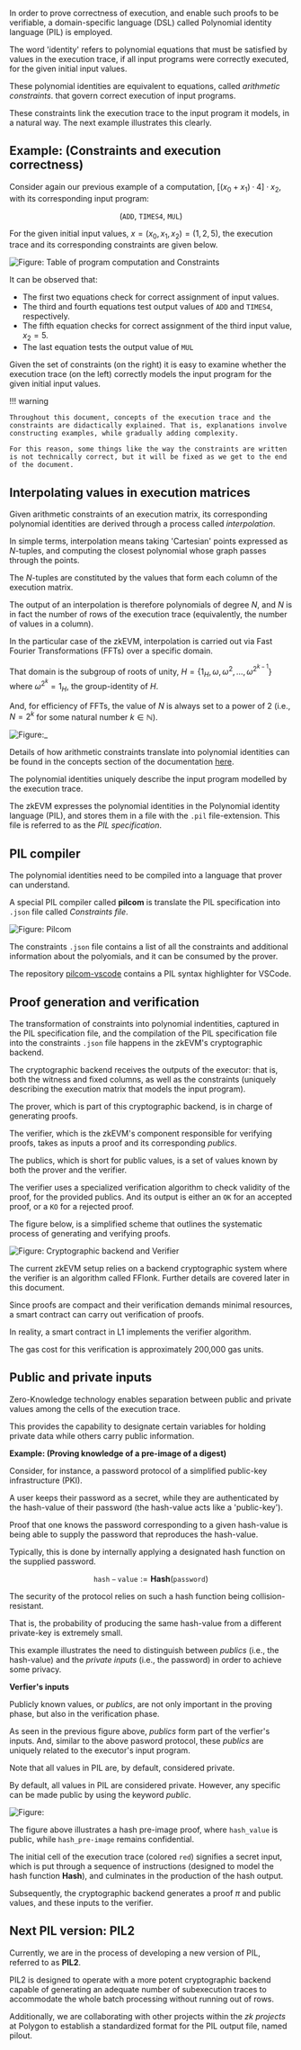 In order to prove correctness of execution, and enable such proofs to be verifiable, a domain-specific language (DSL) called Polynomial identity language (PIL) is employed. 

The word 'identity' refers to polynomial equations that must be satisfied by values in the execution trace, if all input programs were correctly executed, for the given initial input values.

These polynomial identities are equivalent to equations, called _arithmetic constraints_. that govern correct execution of input programs.

These constraints link the execution trace to the input program it models, in a natural way. The next example illustrates this clearly.

## Example: (Constraints and execution correctness)

Consider again our previous example of a computation, $[(x_0 +x_1)·4]·x_2$, with its corresponding input program:

$$
\big( \texttt{ADD},\ \texttt{TIMES4},\ \texttt{MUL} \big)
$$

For the given initial input values, $x = (x_0, x_1, x_2) = (1, 2, 5)$, the execution trace and its corresponding constraints are given below.

![Figure: Table of program computation and Constraints](../../../img/zkEVM/prover-program-computation-and=constraints.png)

It can be observed that:

- The first two equations check for correct assignment of input values.
- The third and fourth equations test output values of $\texttt{ADD}$ and $\texttt{TIMES4}$, respectively.
- The fifth equation checks for correct assignment of the third input value, $x_2 = 5$.
- The last equation tests the output value of $\texttt{MUL}$      

Given the set of constraints (on the right) it is easy to examine whether the execution trace (on the left) correctly models the input program for the given initial input values.

!!! warning
    
    Throughout this document, concepts of the execution trace and the constraints are didactically explained. That is, explanations involve constructing examples, while gradually adding complexity.

    For this reason, some things like the way the constraints are written is not technically correct, but it will be fixed as we get to the end of the document.

## Interpolating values in execution matrices

Given arithmetic constraints of an execution matrix, its corresponding polynomial identities are derived through a process called _interpolation_.

In simple terms, interpolation means taking 'Cartesian' points expressed as $N$​-tuples, and computing the closest polynomial whose graph passes through the points.

The $N$-tuples are constituted by the values that form each column of the execution matrix. 

The output of an interpolation is therefore polynomials of degree $N$, and $N$ is in fact the number of rows of the execution trace (equivalently, the number of values in a column).

In the particular case of the zkEVM, interpolation is carried out via Fast Fourier Transformations (FFTs) over a specific domain. 

That domain is the subgroup of roots of unity, $H = \{ 1_H, \omega, \omega^2, \dots , \omega^{2^{k-1}} \}$ where $\omega^{2^k} = 1_H$, the group-identity of $H$.

And, for efficiency of FFTs, the value of $N$ is always set to a power of 2 (i.e., $N = 2^k$ for some natural number $k \in \mathbb{N}$).

![Figure:_](../../../img/zkEVM/prover-trace-power-of-2.png)

Details of how arithmetic constraints translate into polynomial identities can be found in the concepts section of the documentation [here](https://docs.polygon.technology/zkEVM/concepts/mfibonacci/mfibonacci-example/).

The polynomial identities uniquely describe the input program modelled by the execution trace.

The zkEVM expresses the polynomial identities in the Polynomial identity language (PIL), and stores them in a file with the `.pil` file-extension. This file is referred to as the _PIL specification_.


## PIL compiler

The polynomial identities need to be compiled into a language that prover can understand.

A special PIL compiler called **pilcom** is translate the PIL specification into `.json` file called _Constraints file_.

![Figure: Pilcom](../../../img/zkEVM/prover-pil-spec-pilcom-contraints.png)

The constraints `.json` file contains a list of all the constraints and additional information about the polyomials, and it can be consumed by the prover.

The repository [pilcom-vscode](https://github.com/0xPolygonHermez/pilcom-vscode) contains a PIL syntax highlighter for VSCode.

## Proof generation and verification

The transformation of constraints into polynomial indentities, captured in the PIL specification file, and the compilation of the PIL specification file into the constraints `.json` file happens in the zkEVM's cryptographic backend.

The cryptographic backend receives the outputs of the executor: that is, both the witness and fixed columns, as well as the constraints (uniquely describing the execution matrix that models the input program).

The prover, which is part of this cryptographic backend, is in charge of generating proofs.

The verifier, which is the zkEVM's component responsible for verifying proofs, takes as inputs a proof and its corresponding _publics_. 

The publics, which is short for public values, is a set of values known by both the prover and the verifier.

The verifier uses a specialized verification algorithm to check validity of the proof, for the provided publics. And its output is either an `OK` for an accepted proof, or a `KO` for a rejected proof.

The figure below, is a simplified scheme that outlines the systematic process of generating and verifying proofs.

![Figure: Cryptographic backend and Verifier](../../../img/zkEVM/prover-crypto-backend-and-verifier.png)

The current zkEVM setup relies on a backend cryptographic system where the verifier is an algorithm called FFlonk. Further details are covered later in this document.

Since proofs are compact and their verification demands minimal resources, a smart contract can carry out verification of proofs.

In reality, a smart contract in L1 implements the verifier algorithm.

The gas cost for this verification is approximately 200,000 gas units.



## Public and private inputs

Zero-Knowledge technology enables separation between public and private values among the cells of the execution trace.

This provides the capability to designate certain variables for holding private data while others carry public information.

**Example: (Proving knowledge of a pre-image of a digest)**

Consider, for instance, a password protocol of a simplified public-key infrastructure (PKI). 

A user keeps their password as a secret, while they are authenticated by the hash-value of their password (the hash-value acts like a 'public-key').

Proof that one knows the password corresponding to a given hash-value is being able to supply the password that reproduces the hash-value. 

Typically, this is done by internally applying a designated hash function on the supplied password.

$$
\mathtt{hash-value} := \textbf{Hash}(\mathtt{password})
$$

The security of the protocol relies on such a hash function being collision-resistant. 

That is, the probability of producing the same hash-value from a different private-key is extremely small.

This example illustrates the need to distinguish between _publics_ (i.e., the hash-value) and the _private inputs_ (i.e., the password) in order to achieve some privacy.



**Verfier's inputs**

Publicly known values, or _publics_, are not only important in the proving phase, but also in the verification phase.

As seen in the previous figure above, _publics_ form part of the verfier's inputs. And, similar to the above pasword protocol, these _publics_ are uniquely related to the executor's input program.

Note that all values in PIL are, by default, considered private.

By default, all values in PIL are considered private. However, any specific can be made public by using the keyword _public_.

![Figure: ](../../../img/zkEVM/prover-exec-trace-hash-and-verifier.png)

The figure above illustrates a hash pre-image proof, where $\texttt{hash_value}$ is public, while $\texttt{hash_pre-image}$ remains confidential. 

The initial cell of the execution trace (colored `red`) signifies a secret input, which is put through a sequence of instructions (designed to model the hash function $\textbf{Hash}$), and culminates in the production of the hash output.

Subsequently, the cryptographic backend generates a proof $\pi$ and public values, and these inputs to the verifier.

## Next PIL version: PIL2

Currently, we are in the process of developing a new version of PIL, referred to as **PIL2**. 

PIL2 is designed to operate with a more potent cryptographic backend capable of generating an adequate number of subexecution traces to accommodate the whole batch processing without running out of rows. 

Additionally, we are collaborating with other projects within the *zk projects* at Polygon to establish a standardized format for the PIL output file, named pilout.
